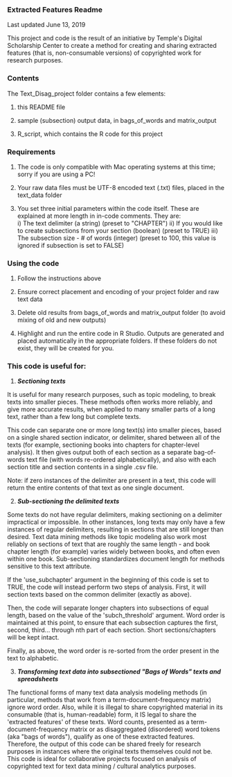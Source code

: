 ### Extracted Features Readme

Last updated June 13, 2019

This project and code is the result of an initiative by Temple's Digital Scholarship Center to create a method for creating and sharing extracted features (that is, non-consumable versions) of copyrighted work for research purposes. 

### Contents

The Text_Disag_project folder contains a few elements:

1) this README file

2) sample (subsection) output data, in bags_of_words and matrix_output

3) R_script, which contains the R code for this project

### Requirements

1) The code is only compatible with Mac operating systems at this time; sorry if you are using a PC! 

2) Your raw data files must be UTF-8 encoded text (.txt) files, placed in the text_data folder

3) You set three initial parameters within the code itself. These are explained at more length in in-code comments.  They are:  
     i) The text delimiter (a string) (preset to "CHAPTER")
     ii) If you would like to create subsections from your section (boolean) (preset to TRUE)
     iii) The subsection size - # of words (integer) (preset to 100, this value is ignored if subsection is set to FALSE)


### Using the code

1) Follow the instructions above

2) Ensure correct placement and encoding of your project folder and raw text data

3) Delete old results from bags_of_words and matrix_output folder (to avoid mixing of old and new outputs)

4) Highlight and run the entire code in R Studio.  Outputs are generated and placed automatically
   in the appropriate folders. If these folders do not exist, they will be created for you.


### This code is useful for:

1) __*Sectioning texts*__

It is useful for many research purposes, such as topic modeling, to break texts into smaller pieces.  These methods often works more reliably, and give more accurate results, when applied to many smaller parts of a long text, rather than a few long but complete texts.

This code can separate one or more long text(s) into smaller pieces, based on a single shared section indicator, or delimiter, shared between all of the texts (for example, sectioning books into chapters for chapter-level analysis). It then gives output both of each section as a separate bag-of-words text file (with words re-ordered alphabetically), and also with each section title and section contents in a single .csv file.

Note: if zero instances of the delimiter are present in a text, this code will return the entire contents of that text as one single document.

2) __*Sub-sectioning the delimited texts*__

Some texts do not have regular delimiters, making sectioning on a delimiter impractical or impossible.  In other instances, long texts may only have a few instances of regular delimiters, resulting in sections that are still longer than desired.  Text data mining methods like topic modeling also work most reliably on sections of text that are roughly the same length - and book chapter length (for example) varies widely between books, and often even within one book.  Sub-sectioning standardizes document length for methods sensitive to this text attribute.

If the 'use_subchapter' argument in the beginning of this code is set to TRUE, the code will instead perform two steps of analysis.  First, it will section texts based on the common delimiter (exactly as above).  

Then, the code will separate longer chapters into subsections of equal length, based on the value of the 'subch_threshold' argument.  Word order is maintained at this point, to ensure that each subsection captures the first, second, third... through nth part of each section.  Short sections/chapters will be kept intact.

Finally, as above, the word order is re-sorted from the order present in the text to alphabetic.

3) __*Transforming text data into subsectioned "Bags of Words" texts and spreadsheets*__

The functional forms of many text data analysis modeling methods (in particular, methods that work from a term-document-frequency matrix) ignore word order.  Also, while it is illegal to share copyrighted material in its consumable (that is, human-readable) form, it IS legal to share the 'extracted features' of these texts.  Word counts, presented as a term-document-frequency matrix or as disaggregated (disordered) word tokens (aka "bags of words"), qualify as one of these extracted features.  Therefore, the output of this code can be shared freely for research purposes in instances where the original texts themselves could not be.  This code is ideal for collaborative projects focused on analysis of copyrighted text for text data mining / cultural analytics purposes.
